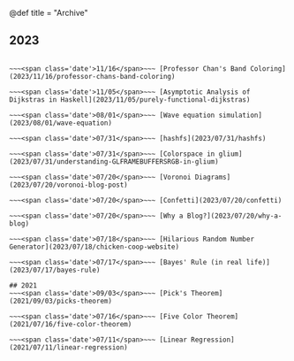 @def title = "Archive"

## 2023
~~~<span class='date'>12/8</span>~~~ [A Linear Algebra Perspective on High School Chemistry](2023/12/8/stoichiometry)

~~~<span class='date'>11/16</span>~~~ [Professor Chan's Band Coloring](2023/11/16/professor-chans-band-coloring)

~~~<span class='date'>11/05</span>~~~ [Asymptotic Analysis of Dijkstras in Haskell](2023/11/05/purely-functional-dijkstras)

~~~<span class='date'>08/01</span>~~~ [Wave equation simulation](2023/08/01/wave-equation)

~~~<span class='date'>07/31</span>~~~ [hashfs](2023/07/31/hashfs)

~~~<span class='date'>07/31</span>~~~ [Colorspace in glium](2023/07/31/understanding-GLFRAMEBUFFERSRGB-in-glium)

~~~<span class='date'>07/20</span>~~~ [Voronoi Diagrams](2023/07/20/voronoi-blog-post)

~~~<span class='date'>07/20</span>~~~ [Confetti](2023/07/20/confetti)

~~~<span class='date'>07/20</span>~~~ [Why a Blog?](2023/07/20/why-a-blog)

~~~<span class='date'>07/18</span>~~~ [Hilarious Random Number Generator](2023/07/18/chicken-coop-website)

~~~<span class='date'>07/17</span>~~~ [Bayes' Rule (in real life)](2023/07/17/bayes-rule)

## 2021
~~~<span class='date'>09/03</span>~~~ [Pick's Theorem](2021/09/03/picks-theorem)

~~~<span class='date'>07/16</span>~~~ [Five Color Theorem](2021/07/16/five-color-theorem)

~~~<span class='date'>07/11</span>~~~ [Linear Regression](2021/07/11/linear-regression)

